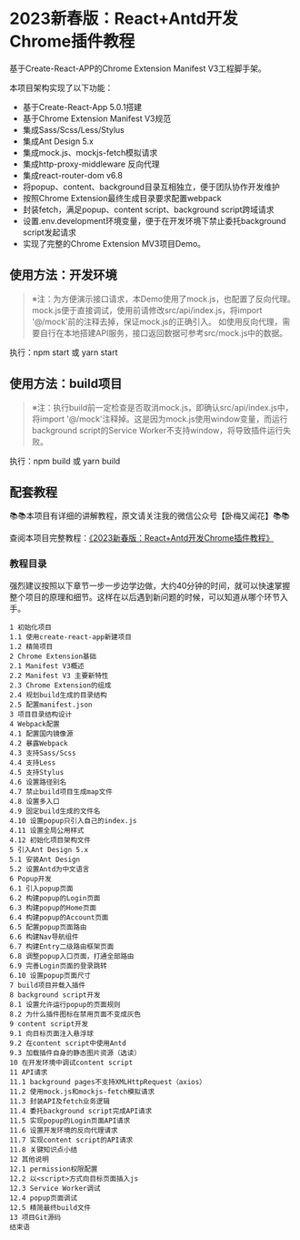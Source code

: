 # 2023新春版：React+Antd开发Chrome插件教程

基于Create-React-APP的Chrome Extension Manifest V3工程脚手架。

本项目架构实现了以下功能：

- 基于Create-React-App 5.0.1搭建
- 基于Chrome Extension Manifest V3规范
- 集成Sass/Scss/Less/Stylus
- 集成Ant Design 5.x
- 集成mock.js、mockjs-fetch模拟请求
- 集成http-proxy-middleware 反向代理
- 集成react-router-dom v6.8
- 将popup、content、background目录互相独立，便于团队协作开发维护
- 按照Chrome Extension最终生成目录要求配置webpack
- 封装fetch，满足popup、content script、background script跨域请求
- 设置.env.development环境变量，便于在开发环境下禁止委托background script发起请求
- 实现了完整的Chrome Extension MV3项目Demo。


## 使用方法：开发环境

> ※注：为方便演示接口请求，本Demo使用了mock.js，也配置了反向代理。
> mock.js便于直接调试，使用前请修改src/api/index.js，将import '@/mock'前的注释去掉，保证mock.js的正确引入。
> 如使用反向代理，需要自行在本地搭建API服务，接口返回数据可参考src/mock.js中的数据。

执行：npm start 或 yarn start

## 使用方法：build项目

> ※注：执行build前一定检查是否取消mock.js，即确认src/api/index.js中，将import '@/mock'注释掉。这是因为mock.js使用window变量，而运行background script的Service Worker不支持window，将导致插件运行失败。

执行：npm build 或 yarn build


## 配套教程

📚📚本项目有详细的讲解教程，原文请关注我的微信公众号【卧梅又闻花】📚📚

查阅本项目完整教程：[《2023新春版：React+Antd开发Chrome插件教程》](https://mp.weixin.qq.com)

### 教程目录

强烈建议按照以下章节一步一步边学边做，大约40分钟的时间，就可以快速掌握整个项目的原理和细节。这样在以后遇到新问题的时候，可以知道从哪个环节入手。

```
1 初始化项目
1.1 使用create-react-app新建项目
1.2 精简项目
2 Chrome Extension基础
2.1 Manifest V3概述
2.2 Manifest V3 主要新特性
2.3 Chrome Extension的组成
2.4 规划build生成的目录结构
2.5 配置manifest.json
3 项目目录结构设计
4 Webpack配置
4.1 配置国内镜像源
4.2 暴露Webpack
4.3 支持Sass/Scss
4.4 支持Less
4.5 支持Stylus
4.6 设置路径别名
4.7 禁止build项目生成map文件
4.8 设置多入口
4.9 固定build生成的文件名
4.10 设置popup只引入自己的index.js
4.11 设置全局公用样式
4.12 初始化项目架构文件
5 引入Ant Design 5.x
5.1 安装Ant Design
5.2 设置Antd为中文语言
6 Popup开发
6.1 引入popup页面
6.2 构建popup的Login页面
6.3 构建popup的Home页面
6.4 构建popup的Account页面
6.5 配置popup页面路由
6.6 构建Nav导航组件
6.7 构建Entry二级路由框架页面
6.8 调整popup入口页面，打通全部路由
6.9 完善Login页面的登录跳转
6.10 设置popup页面尺寸
7 build项目并载入插件
8 background script开发
8.1 设置允许运行popup的页面规则
8.2 为什么插件图标在禁用页面不变成灰色
9 content script开发
9.1 向目标页面注入悬浮球
9.2 在content script中使用Antd
9.3 加载插件自身的静态图片资源（选读）
10 在开发环境中调试content script
11 API请求
11.1 background pages不支持XMLHttpRequest（axios）
11.2 使用mock.js和mockjs-fetch模拟请求
11.3 封装API及fetch业务逻辑
11.4 委托background script完成API请求
11.5 实现popup的Login页面API请求
11.6 设置开发环境的反向代理请求
11.7 实现content script的API请求
11.8 关键知识点小结
12 其他说明
12.1 permission权限配置
12.2 以<script>方式向目标页面插入js
12.3 Service Worker调试
12.4 popup页面调试
12.5 精简最终build文件
13 项目Git源码
结束语
```